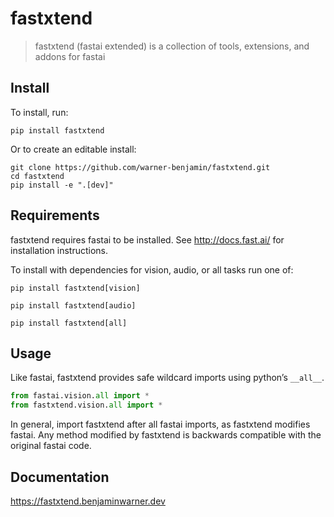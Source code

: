 # fastxtend
> fastxtend (fastai extended) is a collection of tools, extensions, and addons for fastai


## Install

To install, run:
```
pip install fastxtend
```

Or to create an editable install:
```
git clone https://github.com/warner-benjamin/fastxtend.git
cd fastxtend
pip install -e ".[dev]"
```

## Requirements

fastxtend requires fastai to be installed. See http://docs.fast.ai/ for installation instructions.

To install with dependencies for vision, audio, or all tasks run one of:
```
pip install fastxtend[vision]

pip install fastxtend[audio]

pip install fastxtend[all]
```

## Usage
Like fastai, fastxtend provides safe wildcard imports using python’s `__all__`. 
```python
from fastai.vision.all import *
from fastxtend.vision.all import *
```
In general, import fastxtend after all fastai imports, as fastxtend modifies fastai. Any method modified by fastxtend is backwards compatible with the original fastai code.

## Documentation
https://fastxtend.benjaminwarner.dev
